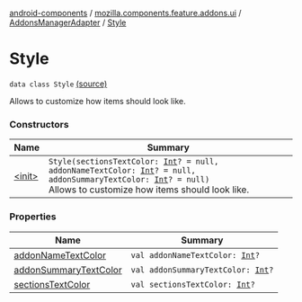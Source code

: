 [android-components](../../../index.md) / [mozilla.components.feature.addons.ui](../../index.md) / [AddonsManagerAdapter](../index.md) / [Style](./index.md)

# Style

`data class Style` [(source)](https://github.com/mozilla-mobile/android-components/blob/master/components/feature/addons/src/main/java/mozilla/components/feature/addons/ui/AddonsManagerAdapter.kt#L295)

Allows to customize how items should look like.

### Constructors

| Name | Summary |
|---|---|
| [&lt;init&gt;](-init-.md) | `Style(sectionsTextColor: `[`Int`](https://kotlinlang.org/api/latest/jvm/stdlib/kotlin/-int/index.html)`? = null, addonNameTextColor: `[`Int`](https://kotlinlang.org/api/latest/jvm/stdlib/kotlin/-int/index.html)`? = null, addonSummaryTextColor: `[`Int`](https://kotlinlang.org/api/latest/jvm/stdlib/kotlin/-int/index.html)`? = null)`<br>Allows to customize how items should look like. |

### Properties

| Name | Summary |
|---|---|
| [addonNameTextColor](addon-name-text-color.md) | `val addonNameTextColor: `[`Int`](https://kotlinlang.org/api/latest/jvm/stdlib/kotlin/-int/index.html)`?` |
| [addonSummaryTextColor](addon-summary-text-color.md) | `val addonSummaryTextColor: `[`Int`](https://kotlinlang.org/api/latest/jvm/stdlib/kotlin/-int/index.html)`?` |
| [sectionsTextColor](sections-text-color.md) | `val sectionsTextColor: `[`Int`](https://kotlinlang.org/api/latest/jvm/stdlib/kotlin/-int/index.html)`?` |
